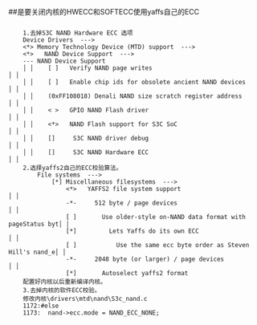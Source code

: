 ##是要关闭内核的HWECC和SOFTECC使用yaffs自己的ECC
###
		1.去掉S3C NAND Hardware ECC 选项                                   
		Device Drivers  --->   
		<*> Memory Technology Device (MTD) support  ---> 
		<*>   NAND Device Support  --->   
		--- NAND Device Support                                          
		│ │    [ ]   Verify NAND page writes                                    │ │  
		│ │    [ ]   Enable chip ids for obsolete ancient NAND devices          │ │  
		│ │    (0xFF108018) Denali NAND size scratch register address           │ │  
		│ │    < >   GPIO NAND Flash driver                                     │ │  
		│ │    <*>   NAND Flash support for S3C SoC                             │ │  
		│ │    []     S3C NAND driver debug                                    │ │  
		│ │    []     S3C NAND Hardware ECC                                    │ │
		2.选择yaffs2自己的ECC校验算法。
			File systems  --->     
				[*] Miscellaneous filesystems  --->
					<*>   YAFFS2 file system support                                 │ │  
					-*-     512 byte / page devices                                  │ │  
					[ ]       Use older-style on-NAND data format with pageStatus byt│ │  
					[*]         Lets Yaffs do its own ECC                            │ │  
					[ ]           Use the same ecc byte order as Steven Hill's nand_e│ │  
					-*-     2048 byte (or larger) / page devices                     │ │  
					[*]       Autoselect yaffs2 format 
		配置好内核以后重新编译内核。
		3.去掉内核的软件ECC校验。
		修改内核\drivers\mtd\nand\S3c_nand.c
		1172:#else
		1173:  nand->ecc.mode = NAND_ECC_NONE;
